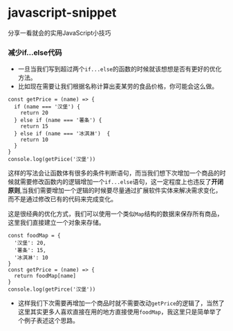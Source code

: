 # javascript-snippet
分享一看就会的实用JavaScript小技巧



### 减少if...else代码

- 一旦当我们写到超过两个`if...else`的函数的时候就该想想是否有更好的优化方法。
- 比如现在需要让我们根据名称计算出麦某劳的食品价格，你可能会这么做。

```
const getPrice = (name) => {
  if (name === '汉堡') {
    return 20
  } else if (name === '薯条') {
    return 15
  } else if (name === '冰淇淋')  {
    return 10
  }
}
console.log(getPiice('汉堡'))
```
这样的写法会让函数体有很多的条件判断语句，而当我们想下次增加一个商品的时候就需要修改函数内的逻辑增加一个`if...else`语句，这一定程度上也违反了**开闭原则**,当我们需要增加一个逻辑的时候要尽量通过扩展软件实体来解决需求变化，而不是通过修改已有的代码来完成变化。

这是很经典的优化方式，我们可以使用一个类似`Map`结构的数据来保存所有商品，这里我们直接建立一个对象来存储。

```
const foodMap = {
  '汉堡': 20,
  '薯条': 15,
  '冰淇淋': 10
}
const getPrice = (name) => {
  return foodMap[name]
}
console.log(getPirce('汉堡'))
```

- 这样我们下次需要再增加一个商品时就不需要改动`getPrice`的逻辑了，当然了这里其实更多人喜欢直接在用的地方直接使用`foodMap`，我这里只是简单举了个例子表述这个思路。






